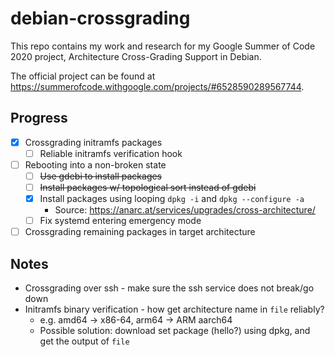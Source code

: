 # debian-crossgrading

This repo contains my work and research for my Google Summer of Code 2020 project, Architecture Cross-Grading Support in Debian.

The official project can be found at https://summerofcode.withgoogle.com/projects/#6528590289567744.

## Progress

- [x] Crossgrading initramfs packages
    - [ ] Reliable initramfs verification hook
- [ ] Rebooting into a non-broken state
    - [ ] ~~Use gdebi to install packages~~
    - [ ] ~~Install packages w/ topological sort instead of gdebi~~
    - [x] Install packages using looping `dpkg -i` and `dpkg --configure -a`
        - Source: https://anarc.at/services/upgrades/cross-architecture/
    - [ ] Fix systemd entering emergency mode
- [ ] Crossgrading remaining packages in target architecture

## Notes
* Crossgrading over ssh - make sure the ssh service does not break/go down
* Initramfs binary verification - how get architecture name in `file` reliably?
    * e.g. amd64 -> x86-64, arm64 -> ARM aarch64
    * Possible solution: download set package (hello?) using dpkg, and get the output of `file`

